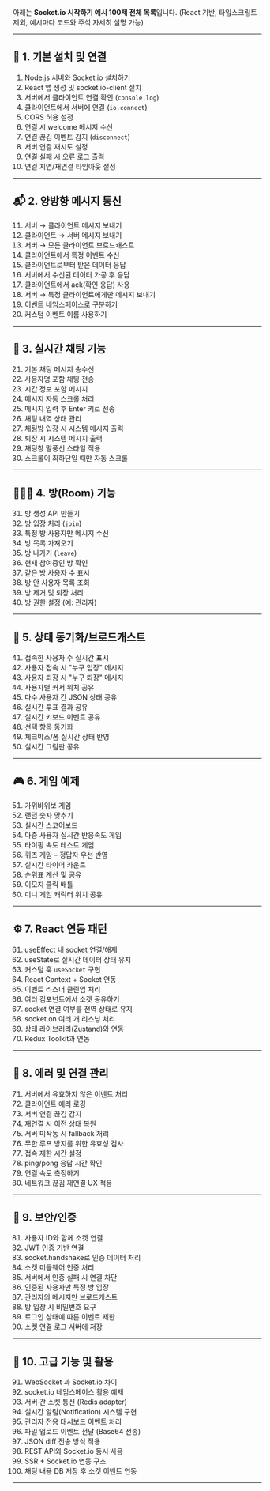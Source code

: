 아래는 **Socket.io 시작하기 예시 100제 전체 목록**입니다.
(React 기반, 타입스크립트 제외, 예시마다 코드와 주석 자세히 설명 가능)

---

## 🔧 1. 기본 설치 및 연결

1. Node.js 서버와 Socket.io 설치하기
2. React 앱 생성 및 socket.io-client 설치
3. 서버에서 클라이언트 연결 확인 (`console.log`)
4. 클라이언트에서 서버에 연결 (`io.connect`)
5. CORS 허용 설정
6. 연결 시 welcome 메시지 수신
7. 연결 끊김 이벤트 감지 (`disconnect`)
8. 서버 연결 재시도 설정
9. 연결 실패 시 오류 로그 출력
10. 연결 지연/재연결 타임아웃 설정

---

## 📬 2. 양방향 메시지 통신

11. 서버 → 클라이언트 메시지 보내기
12. 클라이언트 → 서버 메시지 보내기
13. 서버 → 모든 클라이언트 브로드캐스트
14. 클라이언트에서 특정 이벤트 수신
15. 클라이언트로부터 받은 데이터 응답
16. 서버에서 수신된 데이터 가공 후 응답
17. 클라이언트에서 ack(확인 응답) 사용
18. 서버 → 특정 클라이언트에게만 메시지 보내기
19. 이벤트 네임스페이스로 구분하기
20. 커스텀 이벤트 이름 사용하기

---

## 💬 3. 실시간 채팅 기능

21. 기본 채팅 메시지 송수신
22. 사용자명 포함 채팅 전송
23. 시간 정보 포함 메시지
24. 메시지 자동 스크롤 처리
25. 메시지 입력 후 Enter 키로 전송
26. 채팅 내역 상태 관리
27. 채팅방 입장 시 시스템 메시지 출력
28. 퇴장 시 시스템 메시지 출력
29. 채팅창 말풍선 스타일 적용
30. 스크롤이 최하단일 때만 자동 스크롤

---

## 🧑‍🤝‍🧑 4. 방(Room) 기능

31. 방 생성 API 만들기
32. 방 입장 처리 (`join`)
33. 특정 방 사용자만 메시지 수신
34. 방 목록 가져오기
35. 방 나가기 (`leave`)
36. 현재 참여중인 방 확인
37. 같은 방 사용자 수 표시
38. 방 안 사용자 목록 조회
39. 방 제거 및 퇴장 처리
40. 방 권한 설정 (예: 관리자)

---

## 🧭 5. 상태 동기화/브로드캐스트

41. 접속한 사용자 수 실시간 표시
42. 사용자 접속 시 "누구 입장" 메시지
43. 사용자 퇴장 시 "누구 퇴장" 메시지
44. 사용자별 커서 위치 공유
45. 다수 사용자 간 JSON 상태 공유
46. 실시간 투표 결과 공유
47. 실시간 키보드 이벤트 공유
48. 선택 항목 동기화
49. 체크박스/폼 실시간 상태 반영
50. 실시간 그림판 공유

---

## 🎮 6. 게임 예제

51. 가위바위보 게임
52. 랜덤 숫자 맞추기
53. 실시간 스코어보드
54. 다중 사용자 실시간 반응속도 게임
55. 타이핑 속도 테스트 게임
56. 퀴즈 게임 – 정답자 우선 반영
57. 실시간 타이머 카운트
58. 순위표 계산 및 공유
59. 이모지 클릭 배틀
60. 미니 게임 캐릭터 위치 공유

---

## ⚙️ 7. React 연동 패턴

61. useEffect 내 socket 연결/해제
62. useState로 실시간 데이터 상태 유지
63. 커스텀 훅 `useSocket` 구현
64. React Context + Socket 연동
65. 이벤트 리스너 클린업 처리
66. 여러 컴포넌트에서 소켓 공유하기
67. socket 연결 여부를 전역 상태로 유지
68. socket.on 여러 개 리스닝 처리
69. 상태 라이브러리(Zustand)와 연동
70. Redux Toolkit과 연동

---

## 🧰 8. 에러 및 연결 관리

71. 서버에서 유효하지 않은 이벤트 처리
72. 클라이언트 에러 로깅
73. 서버 연결 끊김 감지
74. 재연결 시 이전 상태 복원
75. 서버 미작동 시 fallback 처리
76. 무한 루프 방지를 위한 유효성 검사
77. 접속 제한 시간 설정
78. ping/pong 응답 시간 확인
79. 연결 속도 측정하기
80. 네트워크 끊김 재연결 UX 적용

---

## 🔐 9. 보안/인증

81. 사용자 ID와 함께 소켓 연결
82. JWT 인증 기반 연결
83. socket.handshake로 인증 데이터 처리
84. 소켓 미들웨어 인증 처리
85. 서버에서 인증 실패 시 연결 차단
86. 인증된 사용자만 특정 방 입장
87. 관리자의 메시지만 브로드캐스트
88. 방 입장 시 비밀번호 요구
89. 로그인 상태에 따른 이벤트 제한
90. 소켓 연결 로그 서버에 저장

---

## 🚀 10. 고급 기능 및 활용

91. WebSocket 과 Socket.io 차이
92. socket.io 네임스페이스 활용 예제
93. 서버 간 소켓 통신 (Redis adapter)
94. 실시간 알림(Notification) 시스템 구현
95. 관리자 전용 대시보드 이벤트 처리
96. 파일 업로드 이벤트 전달 (Base64 전송)
97. JSON diff 전송 방식 적용
98. REST API와 Socket.io 동시 사용
99. SSR + Socket.io 연동 구조
100. 채팅 내용 DB 저장 후 소켓 이벤트 연동

---